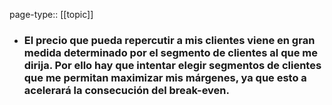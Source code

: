 page-type:: [[topic]]
- ### El precio que pueda repercutir a mis clientes viene en gran medida determinado por el segmento de clientes al que me dirija. Por ello hay que intentar elegir segmentos de clientes que me permitan maximizar mis márgenes, ya que esto a acelerará la consecución del break-even.



